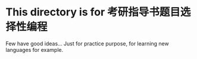 # This directory is for 考研指导书题目选择性编程
Few have good ideas... Just for practice purpose, for learning new languages for example.
